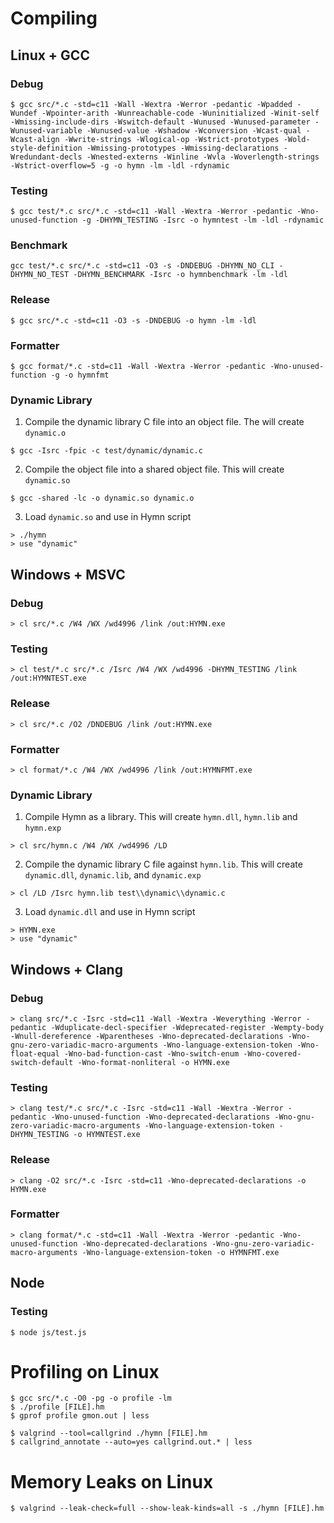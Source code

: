 # Compiling

## Linux + GCC

### Debug

```
$ gcc src/*.c -std=c11 -Wall -Wextra -Werror -pedantic -Wpadded -Wundef -Wpointer-arith -Wunreachable-code -Wuninitialized -Winit-self -Wmissing-include-dirs -Wswitch-default -Wunused -Wunused-parameter -Wunused-variable -Wunused-value -Wshadow -Wconversion -Wcast-qual -Wcast-align -Wwrite-strings -Wlogical-op -Wstrict-prototypes -Wold-style-definition -Wmissing-prototypes -Wmissing-declarations -Wredundant-decls -Wnested-externs -Winline -Wvla -Woverlength-strings -Wstrict-overflow=5 -g -o hymn -lm -ldl -rdynamic
```

### Testing

```
$ gcc test/*.c src/*.c -std=c11 -Wall -Wextra -Werror -pedantic -Wno-unused-function -g -DHYMN_TESTING -Isrc -o hymntest -lm -ldl -rdynamic
```

### Benchmark

```
gcc test/*.c src/*.c -std=c11 -O3 -s -DNDEBUG -DHYMN_NO_CLI -DHYMN_NO_TEST -DHYMN_BENCHMARK -Isrc -o hymnbenchmark -lm -ldl
```

### Release

```
$ gcc src/*.c -std=c11 -O3 -s -DNDEBUG -o hymn -lm -ldl
```

### Formatter

```
$ gcc format/*.c -std=c11 -Wall -Wextra -Werror -pedantic -Wno-unused-function -g -o hymnfmt
```

### Dynamic Library

1. Compile the dynamic library C file into an object file. The will create `dynamic.o`

```
$ gcc -Isrc -fpic -c test/dynamic/dynamic.c
```

2. Compile the object file into a shared object file. This will create `dynamic.so`

```
$ gcc -shared -lc -o dynamic.so dynamic.o
```

3. Load `dynamic.so` and use in Hymn script

```
> ./hymn
> use "dynamic"
```

## Windows + MSVC

### Debug

```
> cl src/*.c /W4 /WX /wd4996 /link /out:HYMN.exe
```

### Testing

```
> cl test/*.c src/*.c /Isrc /W4 /WX /wd4996 -DHYMN_TESTING /link /out:HYMNTEST.exe
```

### Release

```
> cl src/*.c /O2 /DNDEBUG /link /out:HYMN.exe
```

### Formatter

```
> cl format/*.c /W4 /WX /wd4996 /link /out:HYMNFMT.exe
```

### Dynamic Library

1. Compile Hymn as a library. This will create `hymn.dll`, `hymn.lib` and `hymn.exp`

```
> cl src/hymn.c /W4 /WX /wd4996 /LD
```

2. Compile the dynamic library C file against `hymn.lib`. This will create `dynamic.dll`, `dynamic.lib`, and `dynamic.exp`

```
> cl /LD /Isrc hymn.lib test\\dynamic\\dynamic.c
```

3. Load `dynamic.dll` and use in Hymn script

```
> HYMN.exe
> use "dynamic"
```

## Windows + Clang

### Debug

```
> clang src/*.c -Isrc -std=c11 -Wall -Wextra -Weverything -Werror -pedantic -Wduplicate-decl-specifier -Wdeprecated-register -Wempty-body -Wnull-dereference -Wparentheses -Wno-deprecated-declarations -Wno-gnu-zero-variadic-macro-arguments -Wno-language-extension-token -Wno-float-equal -Wno-bad-function-cast -Wno-switch-enum -Wno-covered-switch-default -Wno-format-nonliteral -o HYMN.exe
```

### Testing

```
> clang test/*.c src/*.c -Isrc -std=c11 -Wall -Wextra -Werror -pedantic -Wno-unused-function -Wno-deprecated-declarations -Wno-gnu-zero-variadic-macro-arguments -Wno-language-extension-token -DHYMN_TESTING -o HYMNTEST.exe
```

### Release

```
> clang -O2 src/*.c -Isrc -std=c11 -Wno-deprecated-declarations -o HYMN.exe
```

### Formatter

```
> clang format/*.c -std=c11 -Wall -Wextra -Werror -pedantic -Wno-unused-function -Wno-deprecated-declarations -Wno-gnu-zero-variadic-macro-arguments -Wno-language-extension-token -o HYMNFMT.exe
```

## Node

### Testing

```
$ node js/test.js
```

# Profiling on Linux

```
$ gcc src/*.c -O0 -pg -o profile -lm
$ ./profile [FILE].hm
$ gprof profile gmon.out | less
```

```
$ valgrind --tool=callgrind ./hymn [FILE].hm
$ callgrind_annotate --auto=yes callgrind.out.* | less
```

# Memory Leaks on Linux

```
$ valgrind --leak-check=full --show-leak-kinds=all -s ./hymn [FILE].hm
```
